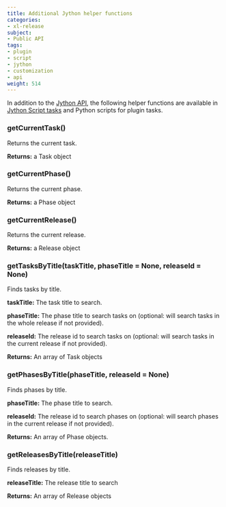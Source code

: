 ```yaml
---
title: Additional Jython helper functions
categories:
- xl-release
subject:
- Public API
tags:
- plugin
- script
- jython
- customization
- api
weight: 514
---
```


In addition to the [Jython API](/xl-release/latest/jython-api/index.html), the following helper functions are available in [Jython Script tasks](/xl-release/how-to/create-a-jython-script-task.html) and Python scripts for plugin tasks.

### getCurrentTask()

Returns the current task.

**Returns:** a Task object

### getCurrentPhase()

Returns the current phase.

**Returns:** a Phase object

### getCurrentRelease()

Returns the current release.

**Returns:** a Release object

### getTasksByTitle(taskTitle, phaseTitle = None, releaseId = None)

Finds tasks by title.

**taskTitle:** The task title to search.

**phaseTitle:** The phase title to search tasks on (optional: will search tasks in the whole release if not provided).

**releaseId:** The release id to search tasks on (optional: will search tasks in the current release if not provided).

**Returns:** An array of Task objects

### getPhasesByTitle(phaseTitle, releaseId = None)

Finds phases by title.

**phaseTitle:** The phase title to search.

**releaseId:** The release id to search phases on (optional: will search phases in the current release if not provided).

**Returns:** An array of Phase objects.

### getReleasesByTitle(releaseTitle)

Finds releases by title.

**releaseTitle:** The release title to search

**Returns:** An array of Release objects
